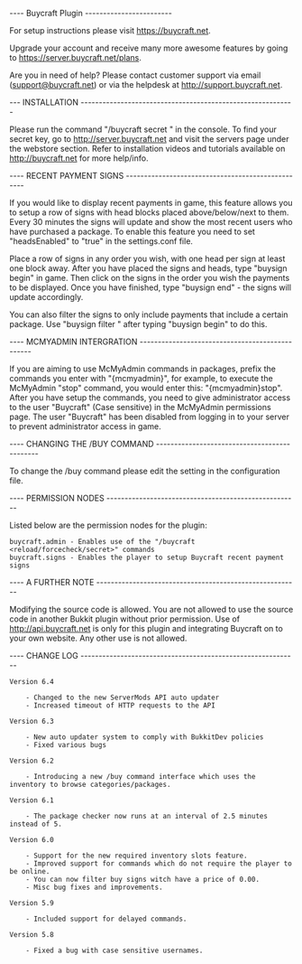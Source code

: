 ---- Buycraft Plugin ------------------------

For setup instructions please visit https://buycraft.net.

Upgrade your account and receive many more awesome features by going to https://server.buycraft.net/plans.

Are you in need of help? Please contact customer support via email (support@buycraft.net) or via the helpdesk at http://support.buycraft.net.


--- INSTALLATION -----------------------------------------------------------

Please run the command "/buycraft secret <Secret key>" in the console. To find your 
secret key, go to http://server.buycraft.net and visit the servers page under the webstore 
section. Refer to installation videos and tutorials available on http://buycraft.net for more help/info.

---- RECENT PAYMENT SIGNS --------------------------------------------------

If you would like to display recent payments in game, this feature allows you to
setup a row of signs with head blocks placed above/below/next to them. Every 30 minutes
the signs will update and show the most recent users who have purchased a package.
To enable this feature you need to set "headsEnabled" to "true" in the settings.conf file.

Place a row of signs in any order you wish, with one head per sign at least one block away. 
After you have placed the signs and heads, type "buysign begin" in game. Then click on the signs
in the order you wish the payments to be displayed. Once you have finished, type "buysign end" - 
the signs will update accordingly.

You can also filter the signs to only include payments that include a certain package. 
Use "buysign filter <Package ID>" after typing "buysign begin" to do this. 

---- MCMYADMIN INTERGRATION ------------------------------------------------

If you are aiming to use McMyAdmin commands in packages, prefix the commands you enter with "{mcmyadmin}", for example,
to execute the McMyAdmin "stop" command, you would enter this: "{mcmyadmin}stop". After you have setup the commands, you need
to give administrator access to the user "Buycraft" (Case sensitive) in the McMyAdmin permissions page. The user "Buycraft" has
been disabled from logging in to your server to prevent administrator access in game.


---- CHANGING THE /BUY COMMAND ---------------------------------------------

To change the /buy command please edit the setting in the configuration file.

---- PERMISSION NODES -----------------------------------------------------

Listed below are the permission nodes for the plugin:

	buycraft.admin - Enables use of the "/buycraft <reload/forcecheck/secret>" commands
	buycraft.signs - Enables the player to setup Buycraft recent payment signs


---- A FURTHER NOTE --------------------------------------------------------

Modifying the source code is allowed. You are not allowed to use the source code in another Bukkit plugin without prior permission.
Use of http://api.buycraft.net is only for this plugin and integrating Buycraft on to your own website. Any other use is not allowed.


---- CHANGE LOG ------------------------------------------------------------
		
	Version 6.4

		- Changed to the new ServerMods API auto updater
		- Increased timeout of HTTP requests to the API

	Version 6.3

	 	- New auto updater system to comply with BukkitDev policies
	 	- Fixed various bugs

	Version 6.2

		- Introducing a new /buy command interface which uses the inventory to browse categories/packages.

	Version 6.1

		- The package checker now runs at an interval of 2.5 minutes instead of 5.

	Version 6.0

		- Support for the new required inventory slots feature.
		- Improved support for commands which do not require the player to be online.
		- You can now filter buy signs witch have a price of 0.00.
		- Misc bug fixes and improvements. 

	Version 5.9

		- Included support for delayed commands.

	Version 5.8

		- Fixed a bug with case sensitive usernames.